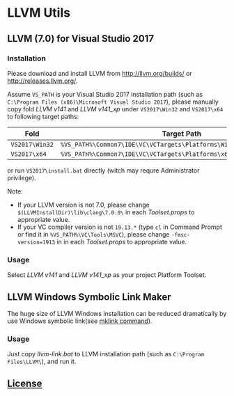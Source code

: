 # LLVM Utils

## LLVM (7.0) for Visual Studio 2017

### Installation
Please download and install LLVM from http://llvm.org/builds/ or http://releases.llvm.org/.

Assume `VS_PATH` is your Visual Studio 2017 installation path (such as `C:\Program Files (x86)\Microsoft Visual Studio 2017`),
please manually copy fold *LLVM v141* and *LLVM v141_xp* under `VS2017\Win32` and `VS2017\x64` to following target paths:

| Fold | Target Path |
|------|-------------|
|`VS2017\Win32` | `%VS_PATH%\Common7\IDE\VC\VCTargets\Platforms\Win32\PlatformToolsets\` |
|`VS2017\x64` | `%VS_PATH%\Common7\IDE\VC\VCTargets\Platforms\x64\PlatformToolsets\` |

or run `VS2017\install.bat` directly (witch may requre Administrator privilege).

Note:
* If your LLVM version is not 7.0, please change `$(LLVMInstallDir)\lib\clang\7.0.0\` in each *Toolset.props* to appropriate value.
* If your VC compiler version is not `19.13.*` (type `cl` in Command Prompt or find it in `%VS_PATH%\VC\Tools\MSVC`), please change `-fmsc-version=1913` in in each *Toolset.props* to appropriate value.

### Usage
Select *LLVM v141* and *LLVM v141_xp* as your project Platform Toolset.

## LLVM Windows Symbolic Link Maker
The huge size of LLVM Windows installation can be reduced dramatically by use Windows symbolic link(see [mklink command](https://technet.microsoft.com/en-us/library/cc753194\(v=ws.11\).aspx)).

### Usage
Just copy *llvm-link.bat* to LLVM installation path (such as `C:\Program Files\LLVM\`), and run it.

## [License](http://llvm.org/releases/6.0.0/LICENSE.TXT)
